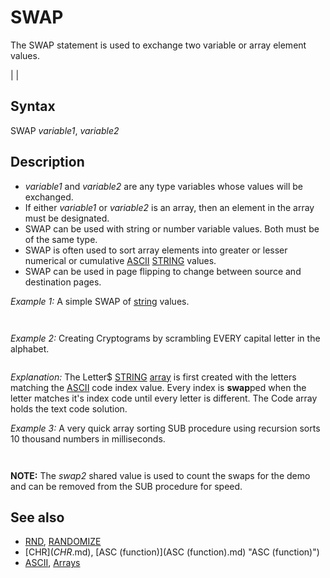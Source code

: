 # SWAP

The SWAP statement is used to exchange two variable or array element values.

  

|  |

## Syntax

SWAP *variable1*, *variable2*
  

## Description

* *variable1* and *variable2* are any type variables whose values will be exchanged.
* If either *variable1* or *variable2* is an array, then an element in the array must be designated.
* SWAP can be used with string or number variable values. Both must be of the same type.
* SWAP is often used to sort array elements into greater or lesser numerical or cumulative [ASCII](ASCII.md) [STRING](STRING.md) values.
* SWAP can be used in page flipping to change between source and destination pages.

  

*Example 1:* A simple SWAP of [string](string.md) values.

``` a$ = "one" b$ = "two"  SWAP a$, b$  [PRINT](PRINT.md) a$ [PRINT](PRINT.md) b$  
```

``` two one  
```

  

*Example 2:* Creating Cryptograms by scrambling EVERY capital letter in the alphabet.

``` [DIM](DIM.md) Letter$(65 [TO](TO.md) 90) [RANDOMIZE](RANDOMIZE.md) [TIMER](TIMER.md) "TIMER (function)") [CLS](CLS.md) [FOR](FOR.md) a = 65 [TO](TO.md) 90                    'set ASCII codes and letters in order   Letter$(a) = [CHR$](CHR$.md)(a)              'create capitalized characters [NEXT](NEXT.md) a  [COLOR](COLOR.md) 11: [LOCATE](LOCATE.md) 10, 10 [FOR](FOR.md) i = 65 [TO](TO.md) 90   [IF](IF.md) Letter$(i) = [CHR$](CHR$.md)(i) [THEN](THEN.md)      'find characters the same as the [ASCII](ASCII.md) code index     [DO](DO.md): j = [INT](INT.md)([RND](RND.md) * 26) + 65: [LOOP](LOOP.md) [WHILE](WHILE.md) j = i    'loop until j <> i     SWAP Letter$(i), Letter$(j)     'swap corresponding letter characters   [END IF](END IF.md)   [PRINT](PRINT.md) [CHR$](CHR$.md)(i); " ";               'print normal alphabetical order [NEXT](NEXT.md)  [COLOR](COLOR.md) 14: [LOCATE](LOCATE.md) 12, 10 [FOR](FOR.md) a = 65 [TO](TO.md) 90                    'display new alphabetical order   [PRINT](PRINT.md) Letter$(a); " "; [NEXT](NEXT.md)  text$ = "This is how a normal sentence would look before being encrypted." [COLOR](COLOR.md) 11: [LOCATE](LOCATE.md) 20, 5: [PRINT](PRINT.md) text$ L = [LEN](LEN.md)(text$) [DIM](DIM.md) Code(L)                         'place ASCII code solution into an array [COLOR](COLOR.md) 14: [LOCATE](LOCATE.md) 22, 5 [FOR](FOR.md) i = 1 [TO](TO.md) L   Code(i) = [ASC](ASC.md) "ASC (function)")([UCASE$](UCASE$.md)(text$), i)   'in QB64, ASC can read by character position   [IF](IF.md) Code(i) >= 65 [AND](AND.md) "AND (boolean)") Code(i) <= 90 [THEN](THEN.md) [PRINT](PRINT.md) Letter$(Code(i)); [ELSE](ELSE.md) [PRINT](PRINT.md) [CHR$](CHR$.md)(Code(i)); [NEXT](NEXT.md) [END](END.md)  
```

 *Explanation:* The Letter$ [STRING](STRING.md) [array](array.md) is first created with the letters matching the [ASCII](ASCII.md) code index value. Every index is **swap**ped when the letter matches it's index code until every letter is different. The Code array holds the text code solution.
  

*Example 3:* A very quick array sorting SUB procedure using recursion sorts 10 thousand numbers in milliseconds.

``` [DEFINT](DEFINT.md) A-Z [DIM](DIM.md) [SHARED](SHARED.md) swap2 [AS](AS.md) [LONG](LONG.md)  'Demo only [DIM](DIM.md) array(10000) [AS](AS.md) [SINGLE](SINGLE.md) 'array can hold any type of value [RANDOMIZE](RANDOMIZE.md) [TIMER](TIMER.md) "TIMER (function)") [FOR](FOR.md) i = 0 [TO](TO.md) 10000   array(i) = [RND](RND.md) * 1000 'populate array with random values to sort [NEXT](NEXT.md) start = [LBOUND](LBOUND.md)(array)  'lowest element finish = [UBOUND](UBOUND.md)(array) 'highest element swap2 = 0                     'count swaps for demo only start! = [TIMER](TIMER.md) "TIMER (function)")(.001) [CALL](CALL.md) QuickSort(start, finish, array()) ending! = [TIMER](TIMER.md) "TIMER (function)")(.001) tmp$ = " array(0)= ##.#####     array(5000)= ###.####   array(10000)= ###.####" [PRINT USING](PRINT USING.md) tmp$; array(0); array(5000); array(10000) [PRINT USING](PRINT USING.md) " Elapsed time: #.###### seconds with #######, swaps"; ending! - start!; swap2& [FOR](FOR.md) n = 0 [TO](TO.md) 10000             'check array sort order   [IF](IF.md) array(n) >= max! [THEN](THEN.md)     'max should match the array type     max! = array(n)   [ELSE](ELSE.md) [BEEP](BEEP.md)     [PRINT](PRINT.md) "Bad sort order!"     [EXIT](EXIT.md) [FOR](FOR.md)   [END IF](END IF.md) [NEXT](NEXT.md) [END](END.md)  [SUB](SUB.md) QuickSort (start [AS](AS.md) [INTEGER](INTEGER.md), finish [AS](AS.md) [INTEGER](INTEGER.md), array() [AS](AS.md) [SINGLE](SINGLE.md)) [DIM](DIM.md) Hi [AS](AS.md) [INTEGER](INTEGER.md), Lo [AS](AS.md) [INTEGER](INTEGER.md), Middle [AS](AS.md) [SINGLE](SINGLE.md) Hi = finish: Lo = start Middle = array((Lo + Hi) / 2) 'find middle of array [DO](DO.md)   [DO](DO.md) [WHILE](WHILE.md) array(Lo) < Middle: Lo = Lo + 1: [LOOP](LOOP.md)   [DO](DO.md) [WHILE](WHILE.md) array(Hi) > Middle: Hi = Hi - 1: [LOOP](LOOP.md)   [IF](IF.md) Lo <= Hi [THEN](THEN.md)     SWAP array(Lo), array(Hi)     swap2 = swap2 + 1                  'count swaps for demo only     Lo = Lo + 1: Hi = Hi - 1   [END IF](END IF.md)                               'If homework, you will fail [LOOP](LOOP.md) [UNTIL](UNTIL.md) Lo > Hi [IF](IF.md) Hi > start [THEN](THEN.md) [CALL](CALL.md) QuickSort(start, Hi, array()) [IF](IF.md) Lo < finish [THEN](THEN.md) [CALL](CALL.md) QuickSort(Lo, finish, array()) [END SUB](END SUB.md)  
```

```  array(0)= 0.20200    array(5000)= 525.8505   array(10000)= 999.6196  Elapsed time: 0.023438 seconds with 33,759 swaps  
```

**NOTE:** The *swap2* shared value is used to count the swaps for the demo and can be removed from the SUB procedure for speed.
  

## See also

* [RND](RND.md), [RANDOMIZE](RANDOMIZE.md)
* [CHR$](CHR$.md), [ASC (function)](ASC (function).md) "ASC (function)")
* [ASCII](ASCII.md), [Arrays](Arrays.md)

  
